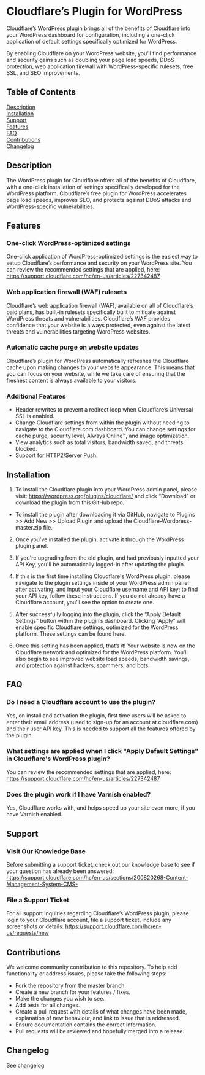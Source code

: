 # Cloudflare’s Plugin for WordPress

Cloudflare’s WordPress plugin brings all of the benefits of Cloudflare into your WordPress dashboard for configuration, including a one-click application of default settings specifically optimized for WordPress.

By enabling Cloudflare on your WordPress website, you’ll find performance and security gains such as doubling your page load speeds, DDoS protection, web application firewall with WordPress-specific rulesets, free SSL, and SEO improvements.

## Table of Contents

[Description](#description)  
[Installation](#description)  
[Support](#support)  
[Features](#features)  
[FAQ](#faq)  
[Contributions](#contributions)  
[Changelog](#changelog)  

## Description

The WordPress plugin for Cloudflare offers all of the benefits of Cloudflare, with a one-click installation of settings specifically developed for the WordPress platform. Cloudflare’s free plugin for WordPress accelerates page load speeds, improves SEO, and protects against DDoS attacks and WordPress-specific vulnerabilities.

## Features

### One-click WordPress-optimized settings  
One-click application of WordPress-optimized settings is the easiest way to setup Cloudflare’s performance and security on your WordPress site. You can review the recommended settings that are applied, here: https://support.cloudflare.com/hc/en-us/articles/227342487

### Web application firewall (WAF) rulesets  
Cloudflare’s web application firewall (WAF), available on all of Cloudflare’s paid plans, has built-in rulesets specifically built to mitigate against WordPress threats and vulnerabilities. Cloudflare’s WAF provides confidence that your website is always protected, even against the latest threats and vulnerabilities targeting WordPress websites.

### Automatic cache purge on website updates  
Cloudflare’s plugin for WordPress automatically refreshes the Cloudflare cache upon making changes to your website appearance. This means that you can focus on your website, while we take care of ensuring that the freshest content is always available to your visitors.

### Additional Features
- Header rewrites to prevent a redirect loop when Cloudflare’s Universal SSL is enabled.  
- Change Cloudflare settings from within the plugin without needing to navigate to the Cloudflare.com dashboard. You can change settings for cache purge, security level, Always Online™, and image optimization.  
- View analytics such as total visitors, bandwidth saved, and threats blocked.  
- Support for HTTP2/Server Push.  

## Installation
1. To install the Cloudflare plugin into your WordPress admin panel, please visit: https://wordpress.org/plugins/cloudflare/ and click “Download” or download the plugin from this GitHub repo.
  - To install the plugin after downloading it via GitHub, navigate to Plugins >> Add New >> Upload Plugin and upload the Cloudflare-Wordpress-master.zip file.

2. Once you’ve installed the plugin, activate it through the WordPress plugin panel.

3. If you're upgrading from the old plugin, and had previously inputted your API Key, you'll be automatically logged-in after updating the plugin.

4. If this is the first time installing Cloudflare's WordPress plugin, please navigate to the plugin settings inside of your WordPress admin panel after activating, and input your Cloudflare username and API key; to find your API key, follow these instructions. If you do not already have a Cloudflare account, you’ll see the option to create one.

5. After successfully logging into the plugin, click the “Apply Default Settings” button within the plugin’s dashboard. Clicking “Apply” will enable specific Cloudflare settings, optimized for the WordPress platform. These settings can be found here.

6. Once this setting has been applied, that’s it! Your website is now on the Cloudflare network and optimized for the WordPress platform. You’ll also begin to see improved website load speeds, bandwidth savings, and protection against hackers, spammers, and bots.

## FAQ
### Do I need a Cloudflare account to use the plugin?
Yes, on install and activation the plugin, first time users will be asked to enter their email address (used to sign-up for an account at cloudflare.com) and their user API key. This is needed to support all the features offered by the plugin.

### What settings are applied when I click "Apply Default Settings" in Cloudflare's WordPress plugin?
 You can review the recommended settings that are applied, here: https://support.cloudflare.com/hc/en-us/articles/227342487

### Does the plugin work if I have Varnish enabled?
Yes, Cloudflare works with, and helps speed up your site even more, if you have Varnish enabled.

## Support
### Visit Our Knowledge Base  
Before submitting a support ticket, check out our knowledge base to see if your question has already been answered: https://support.cloudflare.com/hc/en-us/sections/200820268-Content-Management-System-CMS-

### File a Support Ticket  
For all support inquiries regarding Cloudflare’s WordPress plugin, please login to your Cloudflare account, file a support ticket, include any screenshots or details: https://support.cloudflare.com/hc/en-us/requests/new  

## Contributions
We welcome community contribution to this repository. To help add functionality or address issues, please take the following steps:
- Fork the repository from the master branch.
- Create a new branch for your features / fixes.
- Make the changes you wish to see.
- Add tests for all changes.
- Create a pull request with details of what changes have been made, explanation of new behaviour, and link to issue that is addressed.
- Ensure documentation contains the correct information.
- Pull requests will be reviewed and hopefully merged into a release.

## Changelog

See [changelog](https://en-gb.wordpress.org/plugins/cloudflare/changelog/)
